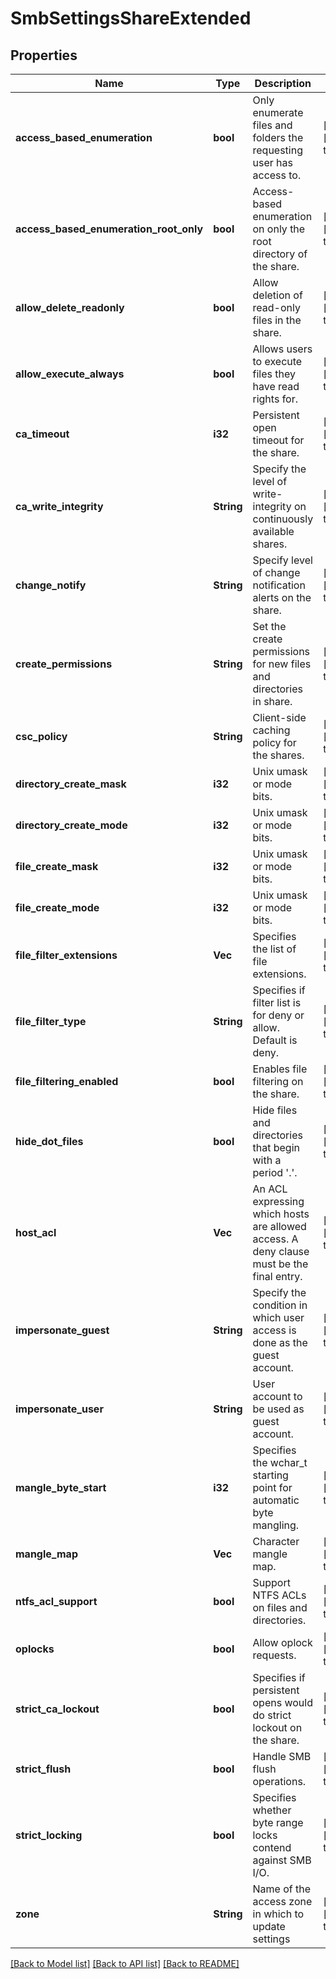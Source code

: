 # SmbSettingsShareExtended

## Properties
Name | Type | Description | Notes
------------ | ------------- | ------------- | -------------
**access_based_enumeration** | **bool** | Only enumerate files and folders the requesting user has access to. | [optional] [default to null]
**access_based_enumeration_root_only** | **bool** | Access-based enumeration on only the root directory of the share. | [optional] [default to null]
**allow_delete_readonly** | **bool** | Allow deletion of read-only files in the share. | [optional] [default to null]
**allow_execute_always** | **bool** | Allows users to execute files they have read rights for. | [optional] [default to null]
**ca_timeout** | **i32** | Persistent open timeout for the share. | [optional] [default to null]
**ca_write_integrity** | **String** | Specify the level of write-integrity on continuously available shares. | [optional] [default to null]
**change_notify** | **String** | Specify level of change notification alerts on the share. | [optional] [default to null]
**create_permissions** | **String** | Set the create permissions for new files and directories in share. | [optional] [default to null]
**csc_policy** | **String** | Client-side caching policy for the shares. | [optional] [default to null]
**directory_create_mask** | **i32** | Unix umask or mode bits. | [optional] [default to null]
**directory_create_mode** | **i32** | Unix umask or mode bits. | [optional] [default to null]
**file_create_mask** | **i32** | Unix umask or mode bits. | [optional] [default to null]
**file_create_mode** | **i32** | Unix umask or mode bits. | [optional] [default to null]
**file_filter_extensions** | **Vec<String>** | Specifies the list of file extensions. | [optional] [default to null]
**file_filter_type** | **String** | Specifies if filter list is for deny or allow. Default is deny. | [optional] [default to null]
**file_filtering_enabled** | **bool** | Enables file filtering on the share. | [optional] [default to null]
**hide_dot_files** | **bool** | Hide files and directories that begin with a period &#39;.&#39;. | [optional] [default to null]
**host_acl** | **Vec<String>** | An ACL expressing which hosts are allowed access. A deny clause must be the final entry. | [optional] [default to null]
**impersonate_guest** | **String** | Specify the condition in which user access is done as the guest account. | [optional] [default to null]
**impersonate_user** | **String** | User account to be used as guest account. | [optional] [default to null]
**mangle_byte_start** | **i32** | Specifies the wchar_t starting point for automatic byte mangling. | [optional] [default to null]
**mangle_map** | **Vec<String>** | Character mangle map. | [optional] [default to null]
**ntfs_acl_support** | **bool** | Support NTFS ACLs on files and directories. | [optional] [default to null]
**oplocks** | **bool** | Allow oplock requests. | [optional] [default to null]
**strict_ca_lockout** | **bool** | Specifies if persistent opens would do strict lockout on the share. | [optional] [default to null]
**strict_flush** | **bool** | Handle SMB flush operations. | [optional] [default to null]
**strict_locking** | **bool** | Specifies whether byte range locks contend against SMB I/O. | [optional] [default to null]
**zone** | **String** | Name of the access zone in which to update settings | [optional] [default to null]

[[Back to Model list]](../README.md#documentation-for-models) [[Back to API list]](../README.md#documentation-for-api-endpoints) [[Back to README]](../README.md)


